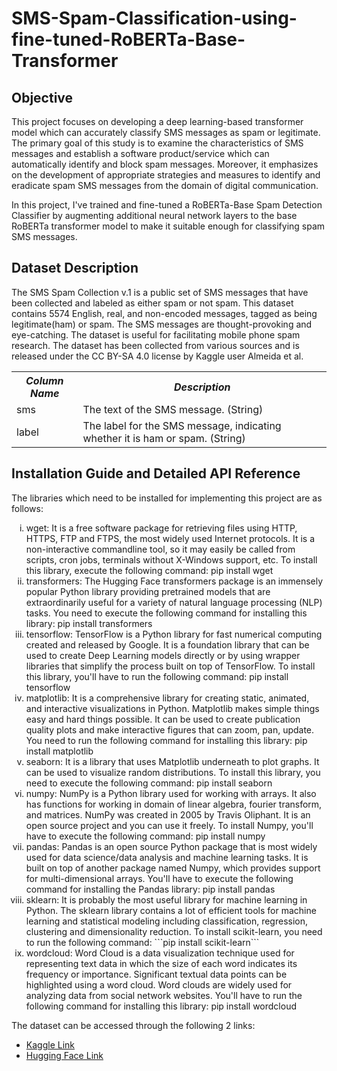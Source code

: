# SMS-Spam-Classification-using-fine-tuned-RoBERTa-Base-Transformer

## Objective

This project focuses on developing a deep learning-based transformer model which can accurately classify SMS messages as spam or legitimate. The primary goal of this study is to examine the characteristics of SMS messages and establish a software product/service which can automatically identify and block spam messages. Moreover, it emphasizes on the development of appropriate strategies and measures to identify and eradicate spam SMS messages from the domain of digital communication.

In this project, I've trained and fine-tuned a RoBERTa-Base Spam Detection Classifier by augmenting additional neural network layers to the base RoBERTa transformer model to make it suitable enough for classifying spam SMS messages. 

## Dataset Description

The SMS Spam Collection v.1 is a public set of SMS messages that have been collected and labeled as either spam or not spam. This dataset contains 5574 English, real, and non-encoded messages, tagged as being legitimate(ham) or spam. The SMS messages are thought-provoking and eye-catching. The dataset is useful for facilitating mobile phone spam research. The dataset has been collected from various sources and is released under the CC BY-SA 4.0 license by Kaggle user Almeida et al.

<table>
  <tr>
    <th><b><em><strong>Column Name</strong></em></b></th>
    <th><b><em><strong>Description</strong></em></b></th>
  </tr>
  <tr>
    <td>sms</td>
    <td>The text of the SMS message. (String)</td>
  </tr>
  <tr>
    <td>label</td>
    <td>The label for the SMS message, indicating whether it is ham or spam. (String)</td>
  </tr>
</table>

## Installation Guide and Detailed API Reference

The libraries which need to be installed for implementing this project are as follows:

<ol type='i'>
  <li>wget: It is a free software package for retrieving files using HTTP, HTTPS, FTP and FTPS, the most widely used Internet protocols. It is a non-interactive commandline tool, so it may easily be called from scripts, cron jobs, terminals without X-Windows support, etc. To install this library, execute the following command:
  pip install wget</li>
  <li>transformers: The Hugging Face transformers package is an immensely popular Python library providing pretrained models that are extraordinarily useful for a variety of natural language processing (NLP) tasks. You need to execute the following command for installing this library:
  pip install transformers</li>
  <li>tensorflow: TensorFlow is a Python library for fast numerical computing created and released by Google. It is a foundation library that can be used to create Deep Learning models directly or by using wrapper libraries that simplify the process built on top of TensorFlow. To install this library, you'll have to run the following command:
  pip install tensorflow</li>
  <li>matplotlib: It is a comprehensive library for creating static, animated, and interactive visualizations in Python. Matplotlib makes simple things easy and hard things possible. It can be used to create publication quality plots and make interactive figures that can zoom, pan, update. You need to run the following command for installing this library:
  pip install matplotlib</li>
  <li>seaborn: It is a library that uses Matplotlib underneath to plot graphs. It can be used to visualize random distributions. To install this library, you need to execute the following command:
  pip install seaborn</li>
  <li>numpy: NumPy is a Python library used for working with arrays. It also has functions for working in domain of linear algebra, fourier transform, and matrices. NumPy was created in 2005 by Travis Oliphant. It is an open source project and you can use it freely. To install Numpy, you'll have to execute the following command: 
  pip install numpy</li>
  <li>pandas: Pandas is an open source Python package that is most widely used for data science/data analysis and machine learning tasks. It is built on top of another package named Numpy, which provides support for multi-dimensional arrays. You'll have to execute the following command for installing the Pandas library:
  pip install pandas</li>
  <li>sklearn: It is probably the most useful library for machine learning in Python. The sklearn library contains a lot of efficient tools for machine learning and statistical modeling including classification, regression, clustering and dimensionality reduction. 
  To install scikit-learn, you need to run the following command:
     ```pip install scikit-learn``` </li>
  <li>wordcloud: Word Cloud is a data visualization technique used for representing text data in which the size of each word indicates its frequency or importance. Significant textual data points can be highlighted using a word cloud. Word clouds are widely used for analyzing data from social network websites. You'll have to run the following command for installing this library:
  pip install wordcloud</li>
</ol>

The dataset can be accessed through the following 2 links:

<ul>
  <li><a href="https://www.kaggle.com/datasets/thedevastator/sms-spam-collection-a-more-diverse-dataset">Kaggle Link</a></li>
  <li><a href="https://huggingface.co/datasets/sms_spam">Hugging Face Link</a></li>
</ul>


 
  

